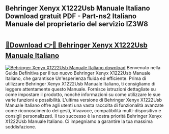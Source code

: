 ## Behringer Xenyx X1222Usb Manuale Italiano Download gratuit PDF - Part-ns2 Italiano Manuale del proprietario del servizio IZ3W8

# <h2><a href="http://df94jp5.blite.top/?on=Behringer+Xenyx+X1222Usb+Manuale+Italiano">🔗Download 👉🔴 Behringer Xenyx X1222Usb Manuale Italiano</a></h2>

[![Behringer Xenyx X1222Usb Manuale Italiano download](https://i.imgur.com/lujVjoI.png)](http://df94jp5.blite.top/?on=Behringer+Xenyx+X1222Usb+Manuale+Italiano)
Benvenuto nella Guida Definitiva per il tuo nuovo Behringer Xenyx X1222Usb Manuale Italiano, che garantisce Un'esperienza fluida ed efficiente. Prima di utilizzare Behringer Xenyx X1222Usb Manuale Italiano, ti consigliamo di leggere attentamente questo Manuale. Fornisce istruzioni dettagliate su come impostare il prodotto, nonché informazioni su come utilizzare le sue varie funzioni e possibilità. L'ultima versione di Behringer Xenyx X1222Usb Manuale Italiano offre agli utenti una vasta raccolta di funzionalità avanzate come riconoscimento dei gesti, Vivavoce, compatibilità multi-dispositivo e consigli personalizzati. Il tuo successo è la nostra priorità Behringer Xenyx X1222Usb Manuale Italiano. Ci impegniamo a garantire la tua massima soddisfazione.

